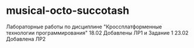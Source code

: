 # musical-octo-succotash
Лабораторные работы по дисциплине "Кроссплатформенные технологии программирования" 
18.02 Добавлены ЛР1 и Задание 1
23.02 Добавлена ЛР2
